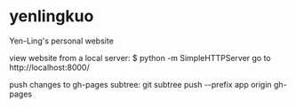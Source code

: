 # yenlingkuo
Yen-Ling's personal website

view website from a local server:
$ python -m SimpleHTTPServer
go to http://localhost:8000/

push changes to gh-pages subtree: 
git subtree push --prefix app origin gh-pages
